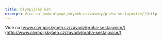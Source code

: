 ```yaml
---
title: Olympijský běh
excerpt: Více na [www.olympijskybeh.cz/zavody/praha-sestajovice/](http://www.olympijskybeh.cz/zavody/praha-sestajovice/)
---
```


Více na [www.olympijskybeh.cz/zavody/praha-sestajovice/](http://www.olympijskybeh.cz/zavody/praha-sestajovice/)
